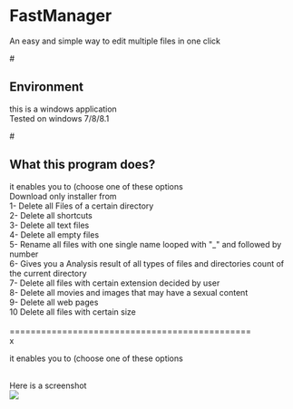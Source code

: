 # FastManager<br />
An easy and simple way to edit multiple files in one click<br />


#<h2> Environment</h2>
this is a windows application<br />
Tested on windows 7/8/8.1<br />

#<h2> What this program does? </h2>

it enables you to  (choose one of these options <br />
Download only installer from <br />
1- Delete all Files of a certain directory<br />
2- Delete all shortcuts<br />
3- Delete all text files<br />
4- Delete all empty files <br />
5- Rename all files with one single name looped with "_" and followed by number<br />
6- Gives you a Analysis result of all types of files and directories count of the current directory <br />
7- Delete all files with certain extension decided by user<br />
8- Delete all movies and images that may have a sexual content<br />
9- Delete all web pages <br />
10 Delete all files with certain size<br /> 
<br />
==============================================<br />x

it enables you to  (choose one of these options <br />

<br /> 
Here is a screenshot
<br /> 

<img src='http://i.imgur.com/2crE8C0.png' />

<br /><br /><br /><br /><br /><br /><br /><br /><br /><br /><br /><br /><br /><br /><br />
